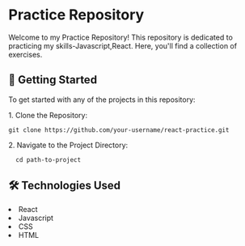 <h1>Practice Repository</h1>

<p>Welcome to my Practice Repository! This repository is dedicated to practicing my skills-Javascript,React. Here, you'll find a collection of  exercises.</p>
<h2>🚀 Getting Started</h2>
To get started with any of the projects in this repository:
<br />
<p>1.  Clone the Repository: </p>

    git clone https://github.com/your-username/react-practice.git
    
<p>2.  Navigate to the Project Directory: </p>

      cd path-to-project
        
<h2>🛠️ Technologies Used</h2>
  <li>React</li>
  <li>Javascript</li>
  <li>CSS</li>
  <li>HTML</li>

